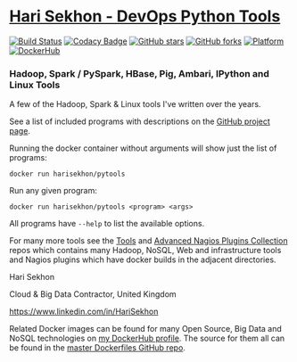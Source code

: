 # [Hari Sekhon - DevOps Python Tools](https://github.com/HariSekhon/DevOps-Python-tools)

[![Build Status](https://travis-ci.org/HariSekhon/devops-python-tools.svg?branch=master)](https://travis-ci.org/HariSekhon/devops-python-tools)
[![Codacy Badge](https://app.codacy.com/project/badge/Grade/40a82d53f3394f4b99aa6eccb08e3c8d)](https://www.codacy.com/gh/HariSekhon/DevOps-Python-tools/dashboard?utm_source=github.com&amp;utm_medium=referral&amp;utm_content=HariSekhon/DevOps-Python-tools&amp;utm_campaign=Badge_Grade)
[![GitHub stars](https://img.shields.io/github/stars/harisekhon/devops-python-tools.svg)](https://github.com/HariSekhon/DevOps-Python-tools/stargazers)
[![GitHub forks](https://img.shields.io/github/forks/harisekhon/devops-python-tools.svg)](https://github.com/HariSekhon/DevOps-Python-tools/network)
[![Platform](https://img.shields.io/badge/platform-Linux%20%7C%20OS%20X-blue.svg)](https://github.com/HariSekhon/DevOps-Python-tools#hari-sekhon-pytools)
[![DockerHub](https://img.shields.io/badge/docker-available-blue.svg)](https://hub.docker.com/r/harisekhon/pytools/)

### Hadoop, Spark / PySpark, HBase, Pig, Ambari, IPython and Linux Tools ###

A few of the Hadoop, Spark & Linux tools I've written over the years.

See a list of included programs with descriptions on the [GitHub project page](https://github.com/HariSekhon/DevOps-Python-tools#pytools).

Running the docker container without arguments will show just the list of programs:

```
docker run harisekhon/pytools
```

Run any given program:

```
docker run harisekhon/pytools <program> <args>
```

All programs have `--help` to list the available options.

For many more tools see the [Tools](https://github.com/HariSekhon/DevOps-Perl-tools) and [Advanced Nagios Plugins Collection](https://github.com/HariSekhon/Nagios-Plugins) repos which contains many Hadoop, NoSQL, Web and infrastructure tools and Nagios plugins which have docker builds in the adjacent directories.

Hari Sekhon

Cloud & Big Data Contractor, United Kingdom

https://www.linkedin.com/in/HariSekhon

Related Docker images can be found for many Open Source, Big Data and NoSQL technologies on [my DockerHub profile](https://hub.docker.com/r/harisekhon). The source for them all can be found in the [master Dockerfiles GitHub repo](https://github.com/HariSekhon/Dockerfiles/).
